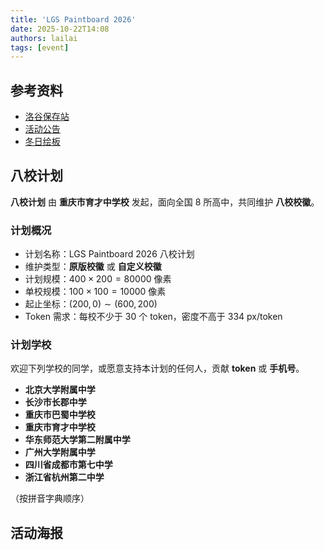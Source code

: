 ```yaml
---
title: 'LGS Paintboard 2026'
date: 2025-10-22T14:08
authors: lailai
tags: [event]
---
```


<Assets file="header.png" path="/blog/event/paintboard" />

<!-- truncate -->

## 参考资料

- [洛谷保存站](https://www.luogu.me)
- [活动公告](https://www.luogu.me/article/pssi9ceo)
- [冬日绘板](https://www.luogu.me/paintboard)

## 八校计划

**八校计划** 由 **重庆市育才中学校** 发起，面向全国 $8$ 所高中，共同维护 **八校校徽**。

### 计划概况

- 计划名称：LGS Paintboard 2026 八校计划
- 维护类型：**原版校徽** 或 **自定义校徽**
- 计划规模：$400\times 200=80000$ 像素
- 单校规模：$100\times 100=10000$ 像素
- 起止坐标：$(200,0)\sim (600,200)$
- Token 需求：每校不少于 $30$ 个 token，密度不高于 $334$ px/token

### 计划学校

欢迎下列学校的同学，或愿意支持本计划的任何人，贡献 **token** 或 **手机号**。

- **北京大学附属中学**
- **长沙市长郡中学**
- **重庆市巴蜀中学校**
- **重庆市育才中学校**
- **华东师范大学第二附属中学**
- **广州大学附属中学**
- **四川省成都市第七中学**
- **浙江省杭州第二中学**

（按拼音字典顺序）

## 活动海报

<Assets file="poster.png" />
